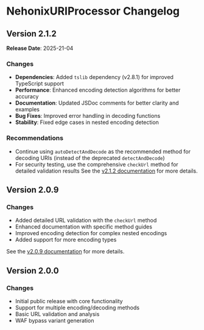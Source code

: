 # NehonixURIProcessor Changelog

## Version 2.1.2

**Release Date**: 2025-21-04

### Changes

- **Dependencies**: Added `tslib` dependency (v2.8.1) for improved TypeScript support
- **Performance**: Enhanced encoding detection algorithms for better accuracy
- **Documentation**: Updated JSDoc comments for better clarity and examples
- **Bug Fixes**: Improved error handling in decoding functions
- **Stability**: Fixed edge cases in nested encoding detection

### Recommendations

- Continue using `autoDetectAndDecode` as the recommended method for decoding URIs (instead of the deprecated `detectAndDecode`)
- For security testing, use the comprehensive `checkUrl` method for detailed validation results
  See the [v2.1.2 documentation](./nehonix%20uri%20processor%202.1.2.md) for more details.

## Version 2.0.9

### Changes

- Added detailed URL validation with the `checkUrl` method
- Enhanced documentation with specific method guides
- Improved encoding detection for complex nested encodings
- Added support for more encoding types

See the [v2.0.9 documentation](./readmeV2.0.9.md) for more details.

## Version 2.0.0

### Changes

- Initial public release with core functionality
- Support for multiple encoding/decoding methods
- Basic URL validation and analysis
- WAF bypass variant generation
